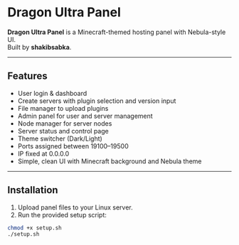 # Dragon Ultra Panel

**Dragon Ultra Panel** is a Minecraft-themed hosting panel with Nebula-style UI.  
Built by **shakibsabka**.

---

## Features

- User login & dashboard  
- Create servers with plugin selection and version input  
- File manager to upload plugins  
- Admin panel for user and server management  
- Node manager for server nodes  
- Server status and control page  
- Theme switcher (Dark/Light)  
- Ports assigned between 19100–19500  
- IP fixed at 0.0.0.0  
- Simple, clean UI with Minecraft background and Nebula theme  

---

## Installation

1. Upload panel files to your Linux server.  
2. Run the provided setup script:

```bash
chmod +x setup.sh
./setup.sh
